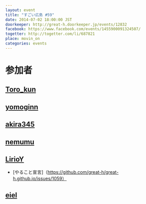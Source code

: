 ```yaml
---
layout: event
title: "すごい広島 #59"
date: 2014-07-02 18:00:00 JST
doorkeeper: http://great-h.doorkeeper.jp/events/12832
facebook: https://www.facebook.com/events/1455900091324507/
togetter: http://togetter.com/li/687821
place: movin_on
categories: events
---
```


# 参加者


## [Toro_kun](https://twitter.com/Toro_kun)


## [yomoginn](https://github.com/yomoginn)


## [akira345](https://github.com/akira345)


## [nemumu](https://github.com/nemumu)


## [LirioY](http://twitter.com/LirioY)

* [やること宣言]（https://github.com/great-h/great-h.github.io/issues/1059）


## [eiel](http://eiel.info/)
